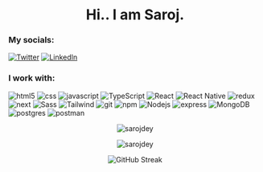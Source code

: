 <h1 align="center">Hi.. I am Saroj. </h1>

<h3>My socials:</h3>
<p> <a href="https://twitter.com/SarojKumarDey" target="_blank"><img alt="Twitter" src="https://img.shields.io/badge/twitter-%231DA1F2.svg?&style=for-the-badge&logo=twitter&logoColor=white" /></a> <a href="https://www.linkedin.com/in/saroj-kumar-dey-bb2429265/" target="_blank"><img alt="LinkedIn" src="https://img.shields.io/badge/linkedin-%230077B5.svg?&style=for-the-badge&logo=linkedin&logoColor=white" /></a>
</p>


<h3>I work with:</h3>

<p>  
  <img alt="html5" src="https://img.shields.io/badge/-HTML5-E34F26?style=for-the-badge&logo=html5&logoColor=white" />
  <img alt="css" src="https://img.shields.io/badge/CSS-18a3de?&style=for-the-badge&logo=css3&logoColor=white" />
  <img alt="javascript" src="https://img.shields.io/badge/JavaScript-F7DF1E?style=for-the-badge&logo=JavaScript&logoColor=white" />
  <img alt="TypeScript" src="https://img.shields.io/badge/-TypeScript-007ACC?style=for-the-badge&logo=typescript&logoColor=white" />
  <img alt="React" src="https://img.shields.io/badge/-React-45b8d8?style=for-the-badge&logo=react&logoColor=white" />
  <img alt="React Native" src="https://img.shields.io/badge/-React%20Native-61DAFB?style=for-the-badge&logo=react&logoColor=white" />
  <img alt="redux" src="https://img.shields.io/badge/-Redux-764ABC?style=for-the-badge&logo=redux&logoColor=white" />
  <img alt="next" src="https://img.shields.io/badge/Next.js-000?logo=nextdotjs&logoColor=fff&style=for-the-badge" />
  <img alt="Sass" src="https://img.shields.io/badge/-Sass-CC6699?style=for-the-badge&logo=sass&logoColor=white" />
  <img alt="Tailwind" src="https://img.shields.io/badge/Tailwind_CSS-38B2AC?style=for-the-badge&logo=tailwind-css&logoColor=white" />
  <img alt="git" src="https://img.shields.io/badge/-Git-F05032?style=for-the-badge&logo=git&logoColor=white" />
  <img alt="npm" src="https://img.shields.io/badge/-NPM-CB3837?style=for-the-badge&logo=npm&logoColor=white" />
  <img alt="Nodejs" src="https://img.shields.io/badge/-Nodejs-43853d?style=for-the-badge&logo=Node.js&logoColor=white" />
  <img alt="express" src="https://img.shields.io/badge/Express.js-404D59?style=for-the-badge" />
  <img alt="MongoDB" src="https://img.shields.io/badge/-MongoDB-13aa52?style=for-the-badge&logo=mongodb&logoColor=white" />
  <img alt="postgres" src="https://img.shields.io/badge/PostgreSQL-316192?style=for-the-badge&logo=postgresql&logoColor=white" />
  <img alt="postman" src="https://img.shields.io/badge/Postman-FF6C37?style=for-the-badge&logo=postman&logoColor=white" />
</p>

<p align="center"><img src="https://github-readme-stats.vercel.app/api/top-langs?username=sarojdey&show_icons=true&locale=en&layout=compact&theme=gotham" alt="sarojdey" /></p>
<p align="center"> <img src="https://github-readme-stats.vercel.app/api?username=sarojdey&show_icons=true&theme=gotham" alt="sarojdey" /></p>
<p align="center"> <img src="https://github-readme-streak-stats.herokuapp.com?user=sarojdey&theme=gotham" alt="GitHub Streak" /></p>

